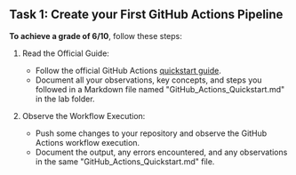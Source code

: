 ## Task 1: Create your First GitHub Actions Pipeline

**To achieve a grade of 6/10**, follow these steps:

1. Read the Official Guide:
   - Follow the official GitHub Actions [quickstart guide](https://docs.github.com/en/actions/quickstart).
   - Document all your observations, key concepts, and steps you followed in a Markdown file named "GitHub_Actions_Quickstart.md" in the lab folder.

2. Observe the Workflow Execution:
   - Push some changes to your repository and observe the GitHub Actions workflow execution.
   - Document the output, any errors encountered, and any observations in the same "GitHub_Actions_Quickstart.md" file.